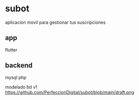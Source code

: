 # subot

aplicacion movil para gestionar tus suscripciones

app
-------
flutter


backend
-------
mysql
php

modelado bd v1
https://github.com/PerfeccionDigital/subot/blob/main/draft.png
